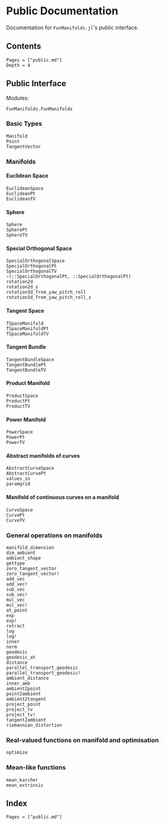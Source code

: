 # Public Documentation

Documentation for `FunManifolds.jl`'s public interface.

## Contents

```@contents
Pages = ["public.md"]
Depth = 4
```

## Public Interface

Modules:
```@docs
FunManifolds.FunManifolds
```

### Basic Types

```@docs
Manifold
Point
TangentVector
```

### Manifolds

#### Euclidean Space

```@docs
EuclideanSpace
EuclideanPt
EuclideanTV
```
#### Sphere

```@docs
Sphere
SpherePt
SphereTV
```

#### Special Orthogonal Space

```@docs
SpecialOrthogonalSpace
SpecialOrthogonalPt
SpecialOrthogonalTV
∘(::SpecialOrthogonalPt, ::SpecialOrthogonalPt)
rotation2d
rotation2d_s
rotation3d_from_yaw_pitch_roll
rotation3d_from_yaw_pitch_roll_s
```

#### Tangent Space

```@docs
TSpaceManifold
TSpaceManifoldPt
TSpaceManifoldTV
```

#### Tangent Bundle

```@docs
TangentBundleSpace
TangentBundlePt
TangentBundleTV
```

#### Product Manifold

```@docs
ProductSpace
ProductPt
ProductTV
```

#### Power Manifold

```@docs
PowerSpace
PowerPt
PowerTV
```

#### Abstract manifolds of curves

```@docs
AbstractCurveSpace
AbstractCurvePt
values_in
paramgrid
```

#### Manifold of continuous curves on a manifold

```@docs
CurveSpace
CurvePt
CurveTV
```

### General operations on manifolds

```@docs
manifold_dimension
dim_ambient
ambient_shape
gettype
zero_tangent_vector
zero_tangent_vector!
add_vec
add_vec!
sub_vec
sub_vec!
mul_vec
mul_vec!
at_point
exp
exp!
retract
log
log!
inner
norm
geodesic
geodesic_at
distance
parallel_transport_geodesic
parallel_transport_geodesic!
ambient_distance
inner_amb
ambient2point
point2ambient
ambient2tangent
project_point
project_tv
project_tv!
tangent2ambient
riemannian_distortion
```

### Real-valued functions on manifold and optimisation

```@docs
optimize
```

### Mean-like functions

```@docs
mean_karcher
mean_extrinsic
```

## Index

```@index
Pages = ["public.md"]
```
